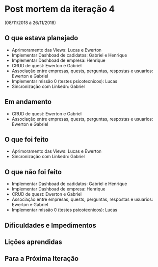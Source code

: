 <h1>Post mortem da iteração 4</h1> 

(08/11/2018 à 26/11/2018)  
  
<h2>O que estava planejado</h2>

* Aprimoramento das Views: Lucas e Ewerton
* Implementar Dashboad de cadidatos: Gabriel e Henrique
* Implementar Dashboad de empresa: Henrique  
* CRUD de quest: Ewerton e Gabriel
* Associação entre empresas, quests, perguntas, respostas e usuarios: Ewerton e Gabriel
* Implementar missão 0 (testes psicotecnicos): Lucas
* Sincronização com Linkedn: Gabriel

<h2>Em andamento</h2>

* CRUD de quest: Ewerton e Gabriel
* Associação entre empresas, quests, perguntas, respostas e usuarios: Ewerton e Gabriel

<h2>O que foi feito</h2>  

* Aprimoramento das Views: Lucas e Ewerton
* Sincronização com Linkedn: Gabriel

<h2>O que não foi feito</h2> 

* Implementar Dashboad de cadidatos: Gabriel e Henrique
* Implementar Dashboad de empresa: Henrique  
* CRUD de quest: Ewerton e Gabriel
* Associação entre empresas, quests, perguntas, respostas e usuarios: Ewerton e Gabriel
* Implementar missão 0 (testes psicotecnicos): Lucas

<h2>Dificuldades e Impedimentos</h2> 


<h2>Lições aprendidas</h2> 


<h2>Para a Próxima Iteração</h2> 






